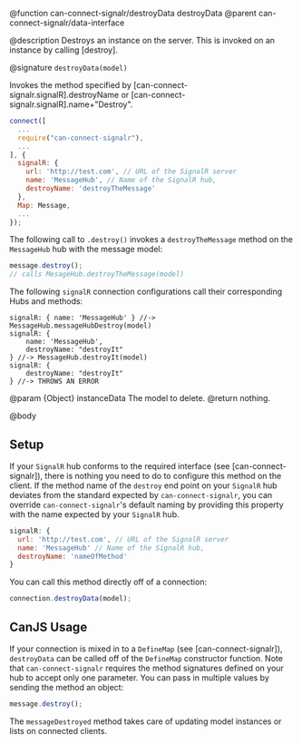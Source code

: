@function can-connect-signalr/destroyData destroyData
@parent can-connect-signalr/data-interface

@description Destroys an instance on the server.  This is invoked on an instance by calling [destroy].

@signature `destroyData(model)`

Invokes the method specified by [can-connect-signalr.signalR].destroyName or
[can-connect-signalr.signalR].name+"Destroy".

```js
connect([
  ...
  require("can-connect-signalr"),
  ...
], {
  signalR: {
    url: 'http://test.com', // URL of the SignalR server
    name: 'MessageHub', // Name of the SignalR hub,
    destroyName: 'destroyTheMessage'
  },
  Map: Message,
  ...
});

```

The following call to `.destroy()` invokes a `destroyTheMessage` method on the `MessageHub` hub with the message model:

```js
message.destroy();
// calls MesageHub.destroyTheMessage(model)
```

The following `signalR` connection configurations call their corresponding Hubs and methods:

```
signalR: { name: 'MessageHub' } //-> MessageHub.messageHubDestroy(model)
signalR: {
    name: 'MessageHub',
    destroyName: "destroyIt"
} //-> MessageHub.destroyIt(model)
signalR: {
    destroyName: "destroyIt"
} //-> THROWS AN ERROR
```

@param {Object} instanceData The model to delete.
@return nothing.


@body

## Setup

If your `SignalR` hub conforms to the required interface (see [can-connect-signalr]), there is nothing you need to
do to configure this method on the client. If the method name of the `destroy` end point on your `SignalR` hub deviates from
the standard expected by `can-connect-signalr`, you can override `can-connect-signalr`'s default naming by providing
this property with the name expected by your `SignalR` hub.

```js
signalR: {
  url: 'http://test.com', // URL of the SignalR server
  name: 'MessageHub' // Name of the SignalR hub,
  destroyName: 'nameOfMethod'
}
```

You can call this method directly off of a connection:

```js
connection.destroyData(model);
```

## CanJS Usage

If your connection is mixed in to a `DefineMap` (see [can-connect-signalr]), `destroyData` can be called off of the
`DefineMap` constructor function. Note that `can-connect-signalr` requires the method signatures
defined on your hub to accept only one parameter. You can pass in multiple values by sending the method
an object:

```js
message.destroy();
```

The `messageDestroyed` method takes care of updating model instances or lists on connected clients.
